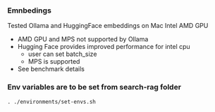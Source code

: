 ### Emnbedings 

Tested Ollama and HuggingFace embeddings on Mac Intel AMD GPU
- AMD GPU and MPS not supported by Ollama
- Hugging Face provides improved performance for intel cpu
    - user can set batch_size 
    - MPS is supported
- See benchmark details

### Env variables are to be set from search-rag folder
```
. ./environments/set-envs.sh
```

